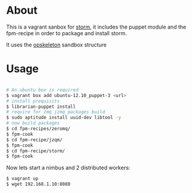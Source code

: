 # About
This is a vagrant sanbox for [storm](https://github.com/nathanmarz/storm), it includes the puppet module and the fpm-recipe in order to package and install storm.

It uses the [opskeleton](https://github.com/narkisr/opskeleton) sandbox structure

# Usage


```bash 

# An ubuntu box is required
$ vagrant box add ubuntu-12.10_puppet-3 <url>
# install prequisits
$ librarian-puppet install 
# require for zmq jzmq packages build
$ sudo aptitude install uuid-dev libtool -y 
# now build packages
$ cd fpm-recipes/zeromq/
$ fpm-cook
$ cd fpm-recipe/jzqm/
$ fpm-cook
$ cd fpm-recipe/storm/
$ fpm-cook
```

Now lets start a nimbus and 2 distributed workers:

```bash 
$ vagrant up
$ wget 192.168.1.10:8080
```


